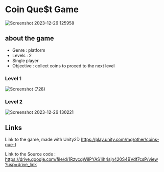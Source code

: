 # Coin Que$t Game
![Screenshot 2023-12-26 125958](https://github.com/Raghad-Aldakhil/CoinQue-t/assets/121506944/afc488ac-9d39-4514-b08a-62943cf94316)
## about the game 
- Genre : platform
- Levels : 2
- Single player
- Objective : collect coins to proced to the next level
### Level 1
![Screenshot (728)](https://github.com/Raghad-Aldakhil/CoinQue-t/assets/121506944/d8e39ae7-1b44-4b05-9134-8b0700c82b10)

### Level 2
![Screenshot 2023-12-26 130221](https://github.com/Raghad-Aldakhil/CoinQue-t/assets/121506944/2c8a5a10-d64c-46ec-8ade-984bd28b28e2)

## Links
Link to the game, made with Unity2D
https://play.unity.com/mg/other/coins-que-t

Link to the Source code : https://drive.google.com/file/d/1RzvcgWiIPYAS1ih4sjn420S4BVdf7csP/view?usp=drive_link


